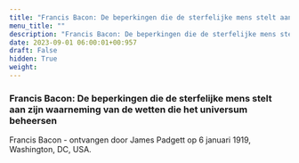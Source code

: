 ```yaml
---
title: "Francis Bacon: De beperkingen die de sterfelijke mens stelt aan zijn waarneming van de wetten die het universum beheersen"
menu_title: ""
description: "Francis Bacon: De beperkingen die de sterfelijke mens stelt aan zijn waarneming van de wetten die het universum beheersen"
date: 2023-09-01 06:00:01+00:957
draft: False
hidden: True
weight:
---
```

### Francis Bacon: De beperkingen die de sterfelijke mens stelt aan zijn waarneming van de wetten die het universum beheersen

Francis Bacon - ontvangen door James Padgett op 6 januari 1919, Washington, DC, USA.
